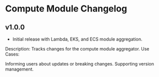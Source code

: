 # Compute Module Changelog

## v1.0.0
- Initial release with Lambda, EKS, and ECS module aggregation.

Description: Tracks changes for the compute module aggregator.
Use Cases:

Informing users about updates or breaking changes.
Supporting version management.
